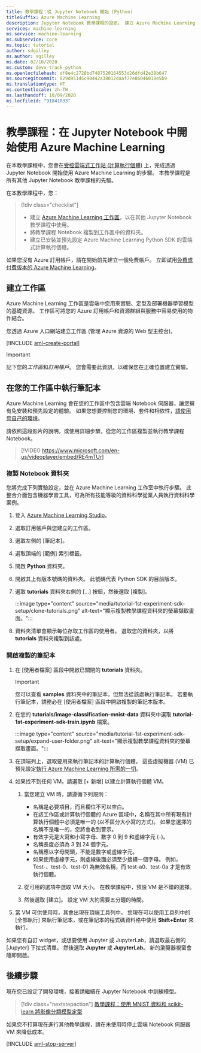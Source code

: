 ```yaml
---
title: 教學課程：從 Jupyter Notebook 開始 (Python)
titleSuffix: Azure Machine Learning
description: Jupyter Notebook 教學課程的設定。 建立 Azure Machine Learning 工作區、將 Jupyter Notebook 複製到工作區，然後建立用來執行筆記本的計算執行個體。
services: machine-learning
ms.service: machine-learning
ms.subservice: core
ms.topic: tutorial
author: sdgilley
ms.author: sgilley
ms.date: 02/10/2020
ms.custom: devx-track-python
ms.openlocfilehash: df8e4c2728bd7487520164553d26dfd42e38b647
ms.sourcegitcommit: 829d951d5c90442a38012daaf77e86046018e5b9
ms.translationtype: HT
ms.contentlocale: zh-TW
ms.lasthandoff: 10/09/2020
ms.locfileid: "91841833"
---
```

# <a name="tutorial-get-started-with-azure-machine-learning-in-jupyter-notebooks"></a>教學課程：在 Jupyter Notebook 中開始使用 Azure Machine Learning

在本教學課程中，您會在[受控雲端式工作站 (計算執行個體)](concept-compute-instance.md) 上，完成透過 Jupyter Notebook 開始使用 Azure Machine Learning 的步驟。 本教學課程是所有其他 Jupyter Notebook 教學課程的先驅。

在本教學課程中，您：

> [!div class="checklist"]
> * 建立 [Azure Machine Learning 工作區](concept-workspace.md)，以在其他 Jupyter Notebook 教學課程中使用。
> * 將教學課程 Notebook 複製到工作區中的資料夾。
> * 建立已安裝並預先設定 Azure Machine Learning Python SDK 的雲端式計算執行個體。

如果您沒有 Azure 訂用帳戶，請在開始前先建立一個免費帳戶。 立即試用[免費或付費版本的 Azure Machine Learning](https://aka.ms/AMLFree)。

## <a name="create-a-workspace"></a>建立工作區

Azure Machine Learning 工作區是雲端中您用來實驗、定型及部署機器學習模型的基礎資源。 工作區可將您的 Azure 訂用帳戶和資源群組與服務中容易使用的物件結合。

您透過 Azure 入口網站建立工作區 (管理 Azure 資源的 Web 型主控台)。

[!INCLUDE [aml-create-portal](../../includes/aml-create-in-portal.md)]

>[!IMPORTANT]
> 記下您的*工作區*和*訂用帳戶*。 您會需要此資訊，以確保您在正確位置建立實驗。

## <a name="run-a-notebook-in-your-workspace"></a><a name="azure"></a>在您的工作區中執行筆記本

Azure Machine Learning 會在您的工作區中包含雲端 Notebook 伺服器，讓您擁有免安裝和預先設定的體驗。 如果您想要控制您的環境、套件和相依性，[請使用您自己的環境](tutorial-1st-experiment-sdk-setup-local.md)。

 請依照這段影片的說明，或使用詳細步驟，從您的工作區複製並執行教學課程 Notebook。

> [!VIDEO https://www.microsoft.com/en-us/videoplayer/embed/RE4mTUr]

### <a name="clone-a-notebook-folder"></a>複製 Notebook 資料夾

您將完成下列實驗設定，並在 Azure Machine Learning 工作室中執行步驟。 此整合介面包含機器學習工具，可為所有技能等級的資料科學從業人員執行資料科學案例。

1. 登入 [Azure Machine Learning Studio](https://ml.azure.com/)。

1. 選取訂用帳戶與您建立的工作區。

1. 選取左側的 [筆記本]。

1. 選取頂端的 [範例] 索引標籤。

1. 開啟 **Python** 資料夾。

1. 開啟其上有版本號碼的資料夾。 此號碼代表 Python SDK 的目前版本。

1. 選取 **tutorials** 資料夾右側的 [...] 按鈕，然後選取 [複製]。

    :::image type="content" source="media/tutorial-1st-experiment-sdk-setup/clone-tutorials.png" alt-text="顯示複製教學課程資料夾的螢幕擷取畫面。":::

1. 資料夾清單會顯示每位存取工作區的使用者。 選取您的資料夾，以將 **tutorials** 資料夾複製到該處。

### <a name="open-the-cloned-notebook"></a><a name="open"></a>開啟複製的筆記本

1. 在 [使用者檔案] 區段中開啟已關閉的 **tutorials** 資料夾。

    > [!IMPORTANT]
    > 您可以查看 **samples** 資料夾中的筆記本，但無法從該處執行筆記本。 若要執行筆記本，請務必在 [使用者檔案] 區段中開啟複製的筆記本版本。
    
1. 在您的 **tutorials/image-classification-mnist-data** 資料夾中選取 **tutorial-1st-experiment-sdk-train.ipynb** 檔案。

    :::image type="content" source="media/tutorial-1st-experiment-sdk-setup/expand-user-folder.png" alt-text="顯示複製教學課程資料夾的螢幕擷取畫面。":::

1. 在頂端列上，選取要用來執行筆記本的計算執行個體。 這些虛擬機器 (VM) 已預先設定[執行 Azure Machine Learning 所需的一切](concept-compute-instance.md#contents)。

1. 如果找不到任何 VM，請選取 [+ 新增] 以建立計算執行個體 VM。

    1. 當您建立 VM 時，請遵循下列規則：
 
        + 名稱是必要項目，而且欄位不可以空白。
        + 在該工作區或計算執行個體的 Azure 區域中，名稱在其中所有現有計算執行個體中必須是唯一的 (以不區分大小寫的方式)。 如果您選擇的名稱不是唯一的，您將會收到警示。
        + 有效字元是大寫和小寫字母、數字 0 到 9 和虛線字元 (-)。
        + 名稱長度必須為 3 到 24 個字元。
        + 名稱應以字母開頭，不能是數字或虛線字元。
        + 如果使用虛線字元，則虛線後面必須至少接續一個字母。 例如，Test-、test-0、test-01 為無效名稱，而 test-a0、test-0a 才是有效執行個體。

    1. 從可用的選項中選取 VM 大小。 在教學課程中，預設 VM 是不錯的選擇。

    1. 然後選取 [建立]。 設定 VM 大約需要五分鐘的時間。

1. 當 VM 可供使用時，其會出現在頂端工具列中。 您現在可以使用工具列中的 [全部執行] 來執行筆記本，或在筆記本的程式碼資料格中使用 **Shift+Enter** 來執行。

如果您有自訂 widget，或想要使用 Jupyter 或 JupyterLab，請選取最右側的 [Jupyter] 下拉式清單。 然後選取 **Jupyter** 或 **JupyterLab**。 新的瀏覽器視窗會隨即開啟。

## <a name="next-steps"></a>後續步驟

現在您已設定了開發環境，接著請繼續在 Jupyter Notebook 中訓練模型。

> [!div class="nextstepaction"]
> [教學課程：使用 MNIST 資料和 scikit-learn 將影像分類模型定型](tutorial-train-models-with-aml.md)

<a name="stop-compute-instance"></a>如果您不打算現在進行其他教學課程，請在未使用時停止雲端 Notebook 伺服器 VM 來降低成本。

[!INCLUDE [aml-stop-server](../../includes/aml-stop-server.md)]
